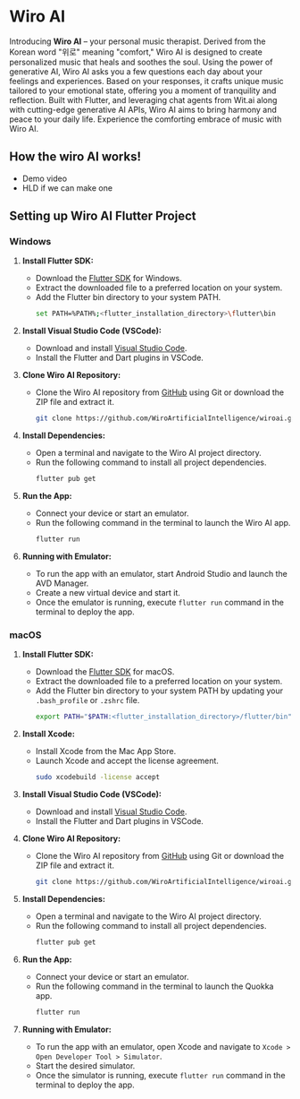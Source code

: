 # Wiro AI

Introducing **Wiro AI** – your personal music therapist. Derived from the Korean word "위로" meaning "comfort," Wiro AI is designed to create personalized music that heals and soothes the soul. Using the power of generative AI, Wiro AI asks you a few questions each day about your feelings and experiences. Based on your responses, it crafts unique music tailored to your emotional state, offering you a moment of tranquility and reflection. Built with Flutter, and leveraging chat agents from Wit.ai along with cutting-edge generative AI APIs, Wiro AI aims to bring harmony and peace to your daily life. Experience the comforting embrace of music with Wiro AI.

## How the wiro AI works!
- Demo video
- HLD if we can make one


## Setting up Wiro AI Flutter Project

### Windows

1. **Install Flutter SDK:**
   - Download the [Flutter SDK](https://flutter.dev/docs/get-started/install/windows) for Windows.
   - Extract the downloaded file to a preferred location on your system.
   - Add the Flutter bin directory to your system PATH.
     ```bash
     set PATH=%PATH%;<flutter_installation_directory>\flutter\bin
     ```

2. **Install Visual Studio Code (VSCode):**
   - Download and install [Visual Studio Code](https://code.visualstudio.com/).
   - Install the Flutter and Dart plugins in VSCode.

3. **Clone Wiro AI Repository:**
   - Clone the Wiro AI repository from [GitHub](https://github.com/WiroArtificialIntelligence/wiroai.git) using Git or download the ZIP file and extract it.
     ```bash
     git clone https://github.com/WiroArtificialIntelligence/wiroai.git
     ```

4. **Install Dependencies:**
   - Open a terminal and navigate to the Wiro AI project directory.
   - Run the following command to install all project dependencies.
     ```bash
     flutter pub get
     ```

5. **Run the App:**
   - Connect your device or start an emulator.
   - Run the following command in the terminal to launch the Wiro AI app.
     ```bash
     flutter run
     ```

6. **Running with Emulator:**
   - To run the app with an emulator, start Android Studio and launch the AVD Manager.
   - Create a new virtual device and start it.
   - Once the emulator is running, execute `flutter run` command in the terminal to deploy the app.

### macOS

1. **Install Flutter SDK:**
   - Download the [Flutter SDK](https://flutter.dev/docs/get-started/install/macos) for macOS.
   - Extract the downloaded file to a preferred location on your system.
   - Add the Flutter bin directory to your system PATH by updating your `.bash_profile` or `.zshrc` file.
     ```bash
     export PATH="$PATH:<flutter_installation_directory>/flutter/bin"
     ```

2. **Install Xcode:**
   - Install Xcode from the Mac App Store.
   - Launch Xcode and accept the license agreement.
     ```bash
     sudo xcodebuild -license accept
     ```

3. **Install Visual Studio Code (VSCode):**
   - Download and install [Visual Studio Code](https://code.visualstudio.com/).
   - Install the Flutter and Dart plugins in VSCode.

4. **Clone Wiro AI Repository:**
   - Clone the Wiro AI repository from [GitHub](https://github.com/WiroArtificialIntelligence/wiroai.git) using Git or download the ZIP file and extract it.
     ```bash
     git clone https://github.com/WiroArtificialIntelligence/wiroai.git
     ```

5. **Install Dependencies:**
   - Open a terminal and navigate to the Wiro AI project directory.
   - Run the following command to install all project dependencies.
     ```bash
     flutter pub get
     ```

6. **Run the App:**
   - Connect your device or start an emulator.
   - Run the following command in the terminal to launch the Quokka app.
     ```bash
     flutter run
     ```

7. **Running with Emulator:**
   - To run the app with an emulator, open Xcode and navigate to `Xcode > Open Developer Tool > Simulator`.
   - Start the desired simulator.
   - Once the simulator is running, execute `flutter run` command in the terminal to deploy the app.